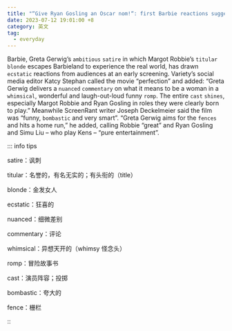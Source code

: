 ```yaml
---
title: "“Give Ryan Gosling an Oscar nom!“: first Barbie reactions suggest film is a doll"
date: 2023-07-12 19:01:00 +8
category: 英文
tag:
  - everyday
---
```


Barbie, Greta Gerwig’s `ambitious` `satire` in which Margot Robbie’s `titular` `blonde` escapes Barbieland to experience the real world, has drawn `ecstatic` reactions from audiences at an early screening. Variety’s social media editor Katcy Stephan called the movie “perfection” and added: “Greta Gerwig delivers a `nuanced` `commentary` on what it means to be a woman in a `whimsical`, wonderful and laugh-out-loud funny `romp`. The entire `cast` `shines`, especially Margot Robbie and Ryan Gosling in roles they were clearly born to play.” Meanwhile ScreenRant writer Joseph Deckelmeier said the film was “funny, `bombastic` and very smart”. “Greta Gerwig aims for the `fences` and hits a home run,” he added, calling Robbie “great” and Ryan Gosling and Simu Liu – who play Kens – “pure entertainment”.

::: info tips

satire：讽刺

titular：名誉的，有名无实的；有头衔的（title）

blonde：金发女人

ecstatic：狂喜的

nuanced：细微差别

commentary：评论

whimsical：异想天开的（whimsy 怪念头）

romp：冒险故事书

cast：演员阵容；投掷

bombastic：夸大的

fence：栅栏

::
